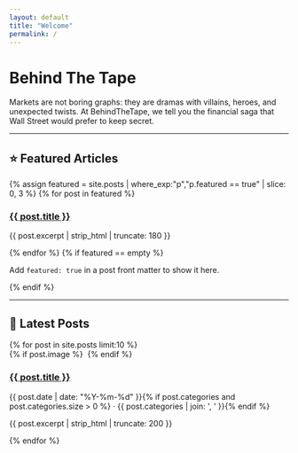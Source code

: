 ```yaml
---
layout: default
title: "Welcome"
permalink: /
---
```


<!-- 📈 Barra de cotizaciones estilo Wall Street -->
<div class="ticker-bar tradingview-widget-container">
  <div class="tradingview-widget-container__widget"></div>
  <script type="text/javascript" src="https://s3.tradingview.com/external-embedding/embed-widget-ticker-tape.js" async>
  {
  "symbols": [
    { "proName": "FOREXCOM:SPXUSD", "title": "S&P 500" },
    { "proName": "NASDAQ:IXIC", "title": "NASDAQ" },
    { "proName": "DJI", "title": "Dow Jones" },
    { "proName": "CME_MINI:ES1!", "title": "E-Mini S&P Futures" },
    { "proName": "OANDA:EURUSD", "title": "EUR/USD" },
    { "proName": "COMEX:GC1!", "title": "Gold" },
    { "proName": "NYMEX:CL1!", "title": "Crude Oil" },
    { "proName": "BINANCE:BTCUSDT", "title": "Bitcoin" },
    { "proName": "BINANCE:ETHUSDT", "title": "Ethereum" }
  ],
  "showSymbolLogo": true,
  "colorTheme": "dark",
  "isTransparent": false,
  "displayMode": "adaptive",
  "locale": "en"
  }
  </script>
</div>

<!-- Hero Title -->
<h1 class="hero-title">Behind The Tape</h1>
<p class="hero-subtitle">
  Markets are not boring graphs: they are dramas with villains, heroes, and unexpected twists. At BehindTheTape, we tell you the financial saga that Wall Street would prefer to keep secret.
</p>

---

## ⭐ Featured Articles
<div class="featured-cards">
{% assign featured = site.posts | where_exp:"p","p.featured == true" | slice: 0, 3 %}
{% for post in featured %}
  <article class="card">
    <h3><a href="{{ post.url | relative_url }}">{{ post.title }}</a></h3>
    <p>{{ post.excerpt | strip_html | truncate: 180 }}</p>
  </article>
{% endfor %}
{% if featured == empty %}
  <p>Add <code>featured: true</code> in a post front matter to show it here.</p>
{% endif %}
</div>

---

## 📰 Latest Posts
<div class="post-cards">
{% for post in site.posts limit:10 %}
  <article class="post-card">
    {% if post.image %}
      <img class="post-thumb" src="{{ post.image | relative_url }}" alt="">
    {% endif %}
    <h3><a href="{{ post.url | relative_url }}">{{ post.title }}</a></h3>
    <p class="meta">
      {{ post.date | date: "%Y-%m-%d" }}{% if post.categories and post.categories.size > 0 %} · {{ post.categories | join: ', ' }}{% endif %}
    </p>
    <p>{{ post.excerpt | strip_html | truncate: 200 }}</p>
  </article>
{% endfor %}
</div>

 
